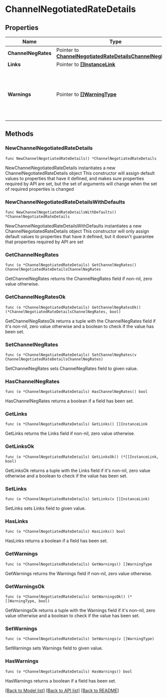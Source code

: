 # ChannelNegotiatedRateDetails

## Properties

Name | Type | Description | Notes
------------ | ------------- | ------------- | -------------
**ChannelNegRates** | Pointer to [**ChannelNegotiatedRateDetailsChannelNegRates**](ChannelNegotiatedRateDetailsChannelNegRates.md) |  | [optional] 
**Links** | Pointer to [**[]InstanceLink**](InstanceLink.md) |  | [optional] 
**Warnings** | Pointer to [**[]WarningType**](WarningType.md) | Used in conjunction with the Success element to define a business error. | [optional] 

## Methods

### NewChannelNegotiatedRateDetails

`func NewChannelNegotiatedRateDetails() *ChannelNegotiatedRateDetails`

NewChannelNegotiatedRateDetails instantiates a new ChannelNegotiatedRateDetails object
This constructor will assign default values to properties that have it defined,
and makes sure properties required by API are set, but the set of arguments
will change when the set of required properties is changed

### NewChannelNegotiatedRateDetailsWithDefaults

`func NewChannelNegotiatedRateDetailsWithDefaults() *ChannelNegotiatedRateDetails`

NewChannelNegotiatedRateDetailsWithDefaults instantiates a new ChannelNegotiatedRateDetails object
This constructor will only assign default values to properties that have it defined,
but it doesn't guarantee that properties required by API are set

### GetChannelNegRates

`func (o *ChannelNegotiatedRateDetails) GetChannelNegRates() ChannelNegotiatedRateDetailsChannelNegRates`

GetChannelNegRates returns the ChannelNegRates field if non-nil, zero value otherwise.

### GetChannelNegRatesOk

`func (o *ChannelNegotiatedRateDetails) GetChannelNegRatesOk() (*ChannelNegotiatedRateDetailsChannelNegRates, bool)`

GetChannelNegRatesOk returns a tuple with the ChannelNegRates field if it's non-nil, zero value otherwise
and a boolean to check if the value has been set.

### SetChannelNegRates

`func (o *ChannelNegotiatedRateDetails) SetChannelNegRates(v ChannelNegotiatedRateDetailsChannelNegRates)`

SetChannelNegRates sets ChannelNegRates field to given value.

### HasChannelNegRates

`func (o *ChannelNegotiatedRateDetails) HasChannelNegRates() bool`

HasChannelNegRates returns a boolean if a field has been set.

### GetLinks

`func (o *ChannelNegotiatedRateDetails) GetLinks() []InstanceLink`

GetLinks returns the Links field if non-nil, zero value otherwise.

### GetLinksOk

`func (o *ChannelNegotiatedRateDetails) GetLinksOk() (*[]InstanceLink, bool)`

GetLinksOk returns a tuple with the Links field if it's non-nil, zero value otherwise
and a boolean to check if the value has been set.

### SetLinks

`func (o *ChannelNegotiatedRateDetails) SetLinks(v []InstanceLink)`

SetLinks sets Links field to given value.

### HasLinks

`func (o *ChannelNegotiatedRateDetails) HasLinks() bool`

HasLinks returns a boolean if a field has been set.

### GetWarnings

`func (o *ChannelNegotiatedRateDetails) GetWarnings() []WarningType`

GetWarnings returns the Warnings field if non-nil, zero value otherwise.

### GetWarningsOk

`func (o *ChannelNegotiatedRateDetails) GetWarningsOk() (*[]WarningType, bool)`

GetWarningsOk returns a tuple with the Warnings field if it's non-nil, zero value otherwise
and a boolean to check if the value has been set.

### SetWarnings

`func (o *ChannelNegotiatedRateDetails) SetWarnings(v []WarningType)`

SetWarnings sets Warnings field to given value.

### HasWarnings

`func (o *ChannelNegotiatedRateDetails) HasWarnings() bool`

HasWarnings returns a boolean if a field has been set.


[[Back to Model list]](../README.md#documentation-for-models) [[Back to API list]](../README.md#documentation-for-api-endpoints) [[Back to README]](../README.md)


